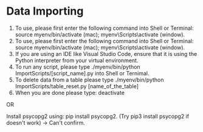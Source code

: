 # Data Importing
1. To use, please first enter the following command into Shell or Terminal: source myenv/bin/activate (mac); myenv\Scripts\activate (window).
1. To use, please first enter the following command into Shell or Terminal: source myenv/bin/activate (mac); myenv\Scripts\activate (window).
2. If you are using an IDE like Visual Studio Code, ensure that it is using the Python interpreter from your virtual environment.
3. To run any script, please type ./myenv/bin/python ImportScripts/[script_name].py into Shell or Ternimal.
4. To delete data from a table please type ./myenv/bin/python ImportScripts/table_reset.py [name_of_the_table]
5. When you are done please type: deactivate

OR 

Install psycopg2 using: pip install psycopg2. (Try pip3 install psycopg2 if doesn't work) -> Can't confirm.